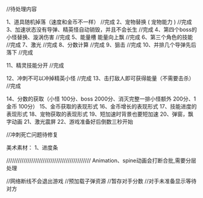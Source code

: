 //待处理内容

1、道具随机掉落（速度和金币不一样）                 //完成
2、宠物替换 ( 宠物能力 )                            //完成
3、加速状态没有导弹、精英怪自动销毁，并且不会长生   //完成
4、第四个boss的小怪替换、漩涡伤害                   //完成
5、能量槽 能量向上飘                                //完成
6、第三个角色的技能                                 //完成
7、激光                                             //完成
8、分数计算                                         //完成
9、狙击                                             //完成
10、并排几个导弹先后落下                            //完成

11、精灵技能分开                                    //完成

12、冲刺不可以冲掉精英小怪                          //完成
13、击打敌人即可获得能量（不需要击杀）              //完成


14、分数的获取（小怪 100分、boss 2000分、消灭完整一排小怪额外 200分、1金币 100分）
15、金币获取的表现形式
16、金币增长的表现形式
17、技能进度的表现形式
18、宠物获取的表现形式
19、短加速时背景也要短加速
20、弹窗，飘字动画
21、激光震屏
22、游戏准备好后倒数三秒开始

//冲刺死亡问题待修复


美术素材：
1、进度条


////////////////////////////////////////////
Animation、spine动画会打断合批,需要分层处理

//网络断线不会退出游戏
//预加载子弹资源
//暂存对手分数
//对手未准备显示等待对方
